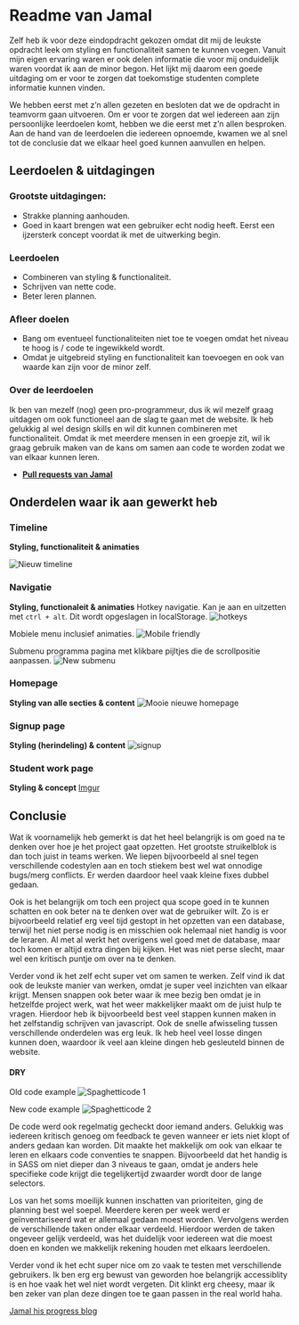 # Readme van Jamal

Zelf heb ik voor deze eindopdracht gekozen omdat dit mij de leukste opdracht leek om styling en functionaliteit samen te kunnen voegen. Vanuit mijn eigen ervaring waren er ook delen informatie die voor mij onduidelijk waren voordat ik aan de minor begon. Het lijkt mij daarom een goede uitdaging om er voor te zorgen dat toekomstige studenten complete informatie kunnen vinden.

We hebben eerst met z’n allen gezeten en besloten dat we de opdracht in teamvorm gaan uitvoeren. Om er voor te zorgen dat wel iedereen aan zijn persoonlijke leerdoelen komt, hebben we die eerst met z’n allen besproken. Aan de hand van de leerdoelen die iedereen opnoemde, kwamen we al snel tot de conclusie dat we elkaar heel goed kunnen aanvullen en helpen.

## Leerdoelen & uitdagingen

### Grootste uitdagingen:

- Strakke planning aanhouden.
- Goed in kaart brengen wat een gebruiker echt nodig heeft. Eerst een ijzersterk concept voordat ik met de uitwerking begin.

### Leerdoelen

- Combineren van styling & functionaliteit.
- Schrijven van nette code.
- Beter leren plannen.

### Afleer doelen

- Bang om eventueel functionaliteiten niet toe te voegen omdat het niveau te hoog is / code te ingewikkeld wordt.
- Omdat je uitgebreid styling en functionaliteit kan toevoegen en ook van waarde kan zijn voor de minor zelf.

### Over de leerdoelen

Ik ben van mezelf (nog) geen pro-programmeur, dus ik wil mezelf graag uitdagen om ook functioneel aan de slag te gaan met de website. Ik heb gelukkig al wel design skills en wil dit kunnen combineren met functionaliteit. Omdat ik met meerdere mensen in een groepje zit, wil ik graag gebruik maken van de kans om samen aan code te worden zodat we van elkaar kunnen leren.

- **[Pull requests van Jamal](https://github.com/baskager/redesign-minor-web-dev/pulls?utf8=%E2%9C%93&q=author%3Ajamalvr+)**

## Onderdelen waar ik aan gewerkt heb

### Timeline

**Styling, functionaliteit & animaties**

![Nieuw timeline](https://i.imgur.com/kuvbp6G.png)

### Navigatie

**Styling, functionaleit & animaties**
Hotkey navigatie. Kan je aan en uitzetten met `ctrl + alt`. Dit wordt opgeslagen in localStorage.
![hotkeys](https://i.imgur.com/Yt4w2Wo.png)

Mobiele menu inclusief animaties.
![Mobile friendly](https://i.imgur.com/ofIbMSt.png)

Submenu programma pagina met klikbare pijltjes die de scrollpositie aanpassen.
![New submenu](https://i.imgur.com/EloxIFh.png)

### Homepage

**Styling van alle secties & content**
![Mooie nieuwe homepage](https://i.imgur.com/gH54kZV.png)

### Signup page

**Styling (herindeling) & content**
![signup](https://i.imgur.com/MaFFDZE.png)

### Student work page

**Styling & concept**
[Imgur](https://i.imgur.com/U5F7z1q.png)

## Conclusie

Wat ik voornamelijk heb gemerkt is dat het heel belangrijk is om goed na te denken over hoe je het project gaat opzetten. Het grootste struikelblok is dan toch juist in teams werken. We liepen bijvoorbeeld al snel tegen verschillende codestylen aan en toch stiekem best wel wat onnodige bugs/merg conflicts. Er werden daardoor heel vaak kleine fixes dubbel gedaan.

Ook is het belangrijk om toch een project qua scope goed in te kunnen schatten en ook beter na te denken over wat de gebruiker wilt. Zo is er bijvoorbeeld relatief erg veel tijd gestopt in het opzetten van een database, terwijl het niet perse nodig is en misschien ook helemaal niet handig is voor de leraren. Al met al werkt het overigens wel goed met de database, maar toch komen er altijd extra dingen bij kijken. Het was niet perse slecht, maar wel een kritisch puntje om over na te denken.

Verder vond ik het zelf echt super vet om samen te werken. Zelf vind ik dat ook de leukste manier van werken, omdat je super veel inzichten van elkaar krijgt. Mensen snappen ook beter waar ik mee bezig ben omdat je in hetzelfde project werk, wat het weer makkelijker maakt om de juist hulp te vragen. Hierdoor heb ik bijvoorbeeld best veel stappen kunnen maken in het zelfstandig schrijven van javascript. Ook de snelle afwisseling tussen verschillende onderdelen was erg leuk. Ik heb heel veel losse dingen kunnen doen, waardoor ik veel aan kleine dingen heb gesleuteld binnen de website.

#### DRY

Old code example
![Spaghetticode 1](https://i.imgur.com/FHr4X54.png)

New code example
![Spaghetticode 2](https://i.imgur.com/kDEGH2C.png)

De code werd ook regelmatig gecheckt door iemand anders. Gelukkig was iedereen kritisch genoeg om feedback te geven wanneer er iets niet klopt of anders gedaan kan worden. Dit maakte het makkelijk om ook van elkaar te leren en elkaars code conventies te snappen. Bijvoorbeeld dat het handig is in SASS om niet dieper dan 3 niveaus te gaan, omdat je anders hele specifieke code krijgt die tegelijkertijd zwaarder wordt door de lange selectors.

Los van het soms moeilijk kunnen inschatten van prioriteiten, ging de planning best wel soepel. Meerdere keren per week werd er geïnventariseerd wat er allemaal gedaan moest worden. Vervolgens werden de verschillende taken onder elkaar verdeeld. Hierdoor werden de taken ongeveer gelijk verdeeld, was het duidelijk voor iedereen wat die moest doen en konden we makkelijk rekening houden met elkaars leerdoelen.

Verder vond ik het echt super nice om zo vaak te testen met verschillende gebruikers. Ik ben erg erg bewust van geworden hoe belangrijk accessiblity is en hoe vaak het wel niet wordt vergeten. Dit klinkt erg cheesy, maar ik ben zeker van plan deze dingen toe te gaan passen in the real world haha.

[Jamal his progress blog](https://github.com/baskager/redesign-minor-web-dev/blob/develop/docs/process/jamal.md)
